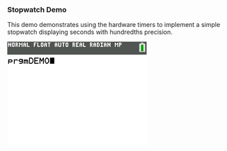 ### Stopwatch Demo

This demo demonstrates using the hardware timers to implement a simple stopwatch
displaying seconds with hundredths precision.

![Screenshot](screenshot.png)
